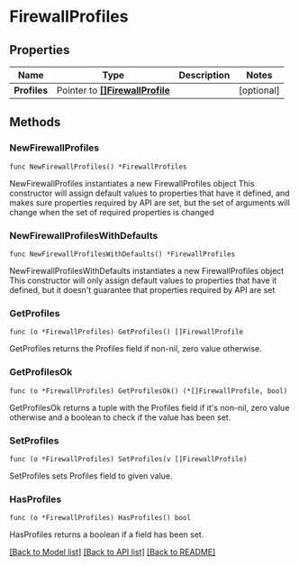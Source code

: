# FirewallProfiles

## Properties

Name | Type | Description | Notes
------------ | ------------- | ------------- | -------------
**Profiles** | Pointer to [**[]FirewallProfile**](FirewallProfile.md) |  | [optional] 

## Methods

### NewFirewallProfiles

`func NewFirewallProfiles() *FirewallProfiles`

NewFirewallProfiles instantiates a new FirewallProfiles object
This constructor will assign default values to properties that have it defined,
and makes sure properties required by API are set, but the set of arguments
will change when the set of required properties is changed

### NewFirewallProfilesWithDefaults

`func NewFirewallProfilesWithDefaults() *FirewallProfiles`

NewFirewallProfilesWithDefaults instantiates a new FirewallProfiles object
This constructor will only assign default values to properties that have it defined,
but it doesn't guarantee that properties required by API are set

### GetProfiles

`func (o *FirewallProfiles) GetProfiles() []FirewallProfile`

GetProfiles returns the Profiles field if non-nil, zero value otherwise.

### GetProfilesOk

`func (o *FirewallProfiles) GetProfilesOk() (*[]FirewallProfile, bool)`

GetProfilesOk returns a tuple with the Profiles field if it's non-nil, zero value otherwise
and a boolean to check if the value has been set.

### SetProfiles

`func (o *FirewallProfiles) SetProfiles(v []FirewallProfile)`

SetProfiles sets Profiles field to given value.

### HasProfiles

`func (o *FirewallProfiles) HasProfiles() bool`

HasProfiles returns a boolean if a field has been set.


[[Back to Model list]](../README.md#documentation-for-models) [[Back to API list]](../README.md#documentation-for-api-endpoints) [[Back to README]](../README.md)


